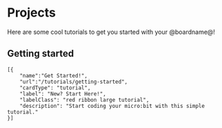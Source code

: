 # Projects

Here are some cool tutorials to get you started with your @boardname@!

## Getting started

```codecard
[{
    "name":"Get Started!", 
    "url":"/tutorials/getting-started",
    "cardType": "tutorial",
    "label": "New? Start Here!",
    "labelClass": "red ribbon large tutorial",
    "description": "Start coding your micro:bit with this simple tutorial."
}]
```